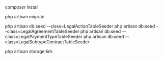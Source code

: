 composer install

php artisan migrate

php artisan db:seed --class=LegalActionTableSeeder
php artisan db:seed --class=LegalAgreementTableSeeder
php artisan db:seed --class=LegalPaymentTypeTableSeeder
php artisan db:seed --class=LegalSubtypeContractTableSeeder

php artisan storage:link

